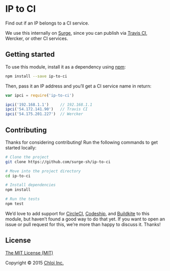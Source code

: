 # IP to CI

Find out if an IP belongs to a CI service.

We use this internally on [Surge](https://surge.sh), since you can publish via [Travis CI](https://surge.sh/help/integrating-with-travis-ci), Wercker, or other CI services.

## Getting started

To use this module, install it as a dependency using [npm](https://npmjs.org):

```sh
npm install --save ip-to-ci
```

Then, pass it an IP address and you’ll get a CI service name in return:

```js
var ipci = require('ip-to-ci')

ipci('192.168.1.1')     // 192.168.1.1
ipci('54.172.141.90')   // Travis CI
ipci('54.175.201.227')  // Wercker
```

## Contributing

Thanks for considering contributing! Run the following commands to get started locally:

```sh
# Clone the project
git clone https://github.com/surge-sh/ip-to-ci

# Move into the project directory
cd ip-to-ci

# Install dependencies
npm install

# Run the tests
npm test
```

We’d love to add support for [CircleCI](http://circleci.com), [Codeship](http://codeship.com), and [Buildkite](http://buildkite.com) to this module, but haven’t found a good way to do that yet. If you want to open an issue or pull request for this, we’re more than happy to discuss it. Thanks!

## License

[The MIT License (MIT)](LICENSE.md)

Copyright © 2015 [Chloi Inc.](http://chloi.io)
